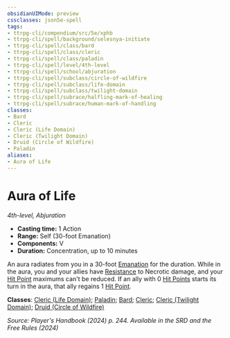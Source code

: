 ```yaml
---
obsidianUIMode: preview
cssclasses: json5e-spell
tags:
- ttrpg-cli/compendium/src/5e/xphb
- ttrpg-cli/spell/background/selesnya-initiate
- ttrpg-cli/spell/class/bard
- ttrpg-cli/spell/class/cleric
- ttrpg-cli/spell/class/paladin
- ttrpg-cli/spell/level/4th-level
- ttrpg-cli/spell/school/abjuration
- ttrpg-cli/spell/subclass/circle-of-wildfire
- ttrpg-cli/spell/subclass/life-domain
- ttrpg-cli/spell/subclass/twilight-domain
- ttrpg-cli/spell/subrace/halfling-mark-of-healing
- ttrpg-cli/spell/subrace/human-mark-of-handling
classes:
- Bard
- Cleric
- Cleric (Life Domain)
- Cleric (Twilight Domain)
- Druid (Circle of Wildfire)
- Paladin
aliases:
- Aura of Life
---
```

# Aura of Life
*4th-level, Abjuration*  


- **Casting time:** 1 Action
- **Range:** Self (30-foot Emanation)
- **Components:** V
- **Duration:** Concentration, up to 10 minutes

An aura radiates from you in a 30-foot [Emanation](Інструменти%20ДМ/CLI/rules/variant-rules/emanation-area-of-effect-xphb.md) for the duration. While in the aura, you and your allies have [Resistance](Інструменти%20ДМ/CLI/rules/variant-rules/resistance-xphb.md) to Necrotic damage, and your [Hit Point](Інструменти%20ДМ/CLI/rules/variant-rules/hit-points-xphb.md) maximums can't be reduced. If an ally with 0 [Hit Points](Інструменти%20ДМ/CLI/rules/variant-rules/hit-points-xphb.md) starts its turn in the aura, that ally regains 1 [Hit Point](Інструменти%20ДМ/CLI/rules/variant-rules/hit-points-xphb.md).

**Classes**: [Cleric (Life Domain)](Інструменти%20ДМ/CLI/lists/list-spells-classes-life-domain-xphb.md "subclass=XPHB;class=XPHB"); [Paladin](Інструменти%20ДМ/CLI/lists/list-spells-classes-paladin.md); [Bard](Інструменти%20ДМ/CLI/lists/list-spells-classes-bard.md); [Cleric](Інструменти%20ДМ/CLI/lists/list-spells-classes-cleric.md); [Cleric (Twilight Domain)](Інструменти%20ДМ/CLI/lists/list-spells-classes-twilight-domain-tce.md "subclass=TCE;class=XPHB"); [Druid (Circle of Wildfire)](Інструменти%20ДМ/CLI/lists/list-spells-classes-circle-of-wildfire-tce.md "subclass=TCE;class=XPHB")

*Source: Player's Handbook (2024) p. 244. Available in the <span title='Systems Reference Document (5.2)'>SRD</span> and the Free Rules (2024)*